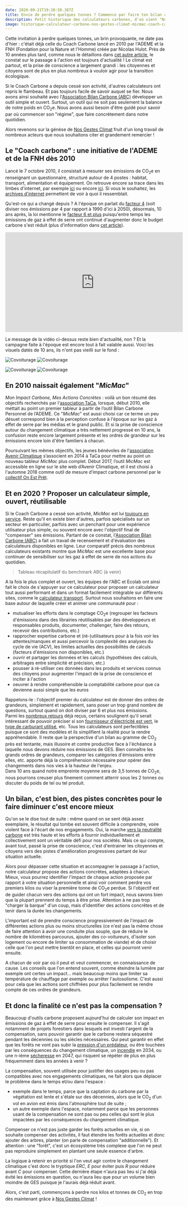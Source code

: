 ```yaml
---
date: 2020-09-21T19:20:50.387Z
title: Envie de perdre quelques tonnes ? Commence par faire ton bilan carbone !
description: Petit historique des calculateurs carbones, d'où vient "Nos Gestes Climat"
image: historique-calculateur-carbone-nos-gestes-climat-micmac-coach-carbone-1.jpg
---
```


Cette invitation à perdre quelques tonnes, un brin provoquante, ne date pas d'hier : c'était déjà celle du Coach Carbone lancé en 2010 par l'ADEME et la FNH (Fondation pour la Nature et l'Homme) créée par Nicolas Hulot.
Près de 10 années plus tard, comme nous le détaillons dans [cet autre article](/blog/budget-empreinte-carbone-c-est-quoi/), le constat sur le passage à l'action est toujours d'actualité ! Le climat est partout, et la prise de conscience a largement grandi : les citoyennes et citoyens sont de plus en plus nombreux à vouloir agir pour la transition écologique.

Si le Coach Carbone a depuis cessé son activité, d'autres calculateurs ont repris le flambeau. Et pas toujours facile de savoir auquel se fier. Nous avons ainsi souhaité avec l'[Association Bilan Carbone (ABC)](https://www.associationbilancarbone.fr/) développer un outil simple et ouvert. Surtout, un outil qui ne soit pas seulement la balance de notre poids en CO<sub>2</sub>e. Nous avons aussi besoin d'être guidé pour savoir par où commencer son "régime", que faire concrètement dans notre quotidien.

Alors revenons sur la génèse de [Nos Gestes Climat](https://ecolab.ademe.fr/impactcarbone) fruit d'un long travail de nombreux acteurs que nous souhaitons citer et grandement remercier !

## Le "Coach carbone" : une initiative de l'ADEME et de la FNH dès 2010

Lancé le 7 octobre 2010, il consistait à mesurer ses émissions de CO<sub>2</sub>e en renseignant un questionnaire, structuré autour de 4 postes : habitat, transport, alimentation et équipement. On retrouve encore sa trace dans les limbes d'internet, par exemple [ici](https://www.actu-environnement.com/ae/pdt/coach-carbone-fnh-empreinte-carbone-327.php4) ou encore [ici](https://www.lemonde.fr/planete/article/2010/10/07/suivez-le-coach-carbone_5977072_3244.html). Si vous le souhaitez, les [archives d'internet](https://web.archive.org/web/20100101000000*/http://coachcarbone.org) permettent de voir à quoi il ressemblait.

Qu'est-ce qui a changé depuis ? A l'époque on parlait du [facteur 4](http://www.cgedd.developpement-durable.gouv.fr/IMG/pdf/008378-01_rapport-final_cle0aca84.pdf) (soit diviser nos émissions par 4 par rapport à 1990 d'ici à 2050), désormais, 10 ans après, la loi mentionne le [facteur 6 et plus](https://www.ecologie.gouv.fr/sites/default/files/SNBC-2%20en%204%20pages_%20web.pdf) puisqu'entre temps les émissions de gaz à effet de serre ont continué d'augmenter donc le budget carbone s'est réduit (plus d'information dans [cet article](/blog/budget-empreinte-carbone-c-est-quoi/)).

<iframe width="560" height="315" src="https://www.youtube.com/embed/VX0-xwHzjx8" frameborder="0" allow="accelerometer; autoplay; clipboard-write; encrypted-media; gyroscope; picture-in-picture" allowfullscreen></iframe>

Le message de la vidéo ci-dessus reste bien d'actualité, non ? Et la campagne faite à l'époque est encore tout à fait valable aussi. Voici les visuels datés de 10 ans, ils n'ont pas vieilli sur le fond :

![Covoiturage](coachcarbone-1.jpg)
![Covoiturage](coachcarbone-2.jpg)

![Covoiturage](coachcarbone-3.jpg)
![Covoiturage](coachcarbone-4.jpg)

## En 2010 naissait également "_MicMac_"

_Mon Impact Carbone, Mes Actions Concrètes_ : voilà un bon résumé des objectifs recherchés par l'[association TaCa](https://www.taca.asso.fr/), lorsque, début 2010, elle mettait au point un premier tableur à partir de l’outil Bilan Carbone Personnel de l’ADEME. Ce "_MicMac_" est aussi choisi car ce terme un peu désuet correspond bien à la perception confuse à l'époque sur les gaz à effet de serre par les médias et le grand public. Et si la prise de conscience autour du changement climatique a très nettement progressé en 10 ans, la confusion reste encore largement présente et les ordres de grandeur sur les émissions encore loin d'être familiers à chacun.

Poursuivant les mêmes objectifs, les jeunes bénévoles de l'[association Avenir Climatique](http://avenirclimatique.org/) s’associent en 2014 à TaCa pour mettre au point un nouveau tableur _MicMac_ plus complet.
Début 2017, l’outil _MicMac_ est accessible en ligne sur le site web d’Avenir Climatique, et il est choisi à l'automne 2018 comme outil de mesure d’impact carbone personnel par le [collectif On Est Prêt](https://www.onestpret.com/).

## Et en 2020 ? Proposer un calculateur simple, ouvert, réutilisable

Si le Coach Carbone a cessé son activité, _MicMac_ est lui [toujours en service](https://avenirclimatique.org/micmac). Reste qu'il en existe bien d'autres, parfois spécialisés sur un secteur en particulier, parfois avec un penchant pour une expérience utilisateur plus simple, ou souvent encore avec l'objectif final de "compenser" ses émissions.
Partant de ce constat, l'[Association Bilan Carbone (ABC)](https://www.associationbilancarbone.fr/) a fait un travail de recensement et d'évaluation des calculateurs disponibles en ligne. Leur comparatif précis des nombreux calculateurs existants montre que _MicMac_ est une excellente base pour continuer de sensibiliser sur les gaz à effet de serre de nos actions du quotidien.

> Tableau récapitulatif du benchmark ABC (à venir)

A la fois le plus complet et ouvert, les équipes de l'ABC et Ecolab ont ainsi fait le choix de s'appuyer sur ce calculateur pour proposer un calculateur tout aussi performant et dans un format facilement intégrable sur différents sites, comme le [calculateur transport](https://ecolab.ademe.fr/transport).
Surtout nous souhaitons en faire une base autour de laquelle créer et animer une communauté pour :

- mutualiser les efforts dans le comptage CO<sub>2</sub>e (regrouper les facteurs d'émissions dans des librairies réutilisables par des développeurs et responsables produits, documenter, challenger, faire des retours, recevoir des contributions, etc.)
- rapprocher expertise carbone et (ré-)utilisateurs pour à la fois voir les attentes/manques et aussi percevoir la complexité des analyses du cycle de vie (ACV), les limites actuelles des possibilités de calculs (facteurs d'émissions non disponibles, etc.)
- ouvrir et partager les données et les calculs (hypothèses des calculs, arbitrages entre simplicité et précision, etc.)
- pousser à ré-utiliser ces données dans les produits et services connus des citoyens pour augmenter l'impact de la prise de conscience et inciter à l'action
- oeuvrer à rendre compréhensible la comptabilité carbone pour que ca devienne aussi simple que les euros

Rappelons-le : l'objectif premier du calculateur est de donner des ordres de grandeurs, simplement et rapidement, sans poser un trop grand nombre de questions, surtout quand on doit diviser par 6 et plus nos émissions.<br/>
Parmi les [nombreux retours](https://github.com/betagouv/ecolab-data/issues) déjà reçus, certains soulignent qu'il serait intéressant de pouvoir préciser si son [fournisseur d'électricité est vert](https://github.com/betagouv/ecolab-data/issues/4), le [type de carburant utilisé](https://github.com/betagouv/ecolab-data/issues/416), etc. Tous les calculateurs sont perfectibles puisque ce sont des modèles et ils simplifient la réalité pour la rendre appréhendable. Il reste que la perspective d'un bilan au gramme de CO<sub>2</sub> près est tentante, mais illusoire et contre productive face à l'échéance à laquelle nous devons réduire nos émissions de GES. Bien connaître les grands ordres de grandeurs, comparer les catégories d'émissions entre elles, etc. apporte déjà la compréhension nécessaire pour opérer des changements dans nos vies à la hauteur de l'enjeu.<br/>
Dans 10 ans quand notre empreinte moyenne sera de 3,5 tonnes de CO<sub>2</sub>e, nous pourrons creuser plus finement comment atterrir sous les 2 tonnes ou discuter du poids de tel ou tel produit.

## Un bilan, c'est bien, des pistes concrètes pour le faire diminuer c'est encore mieux

Qu'on se le dise tout de suite : même quand on se sent déjà assez exemplaire, le résultat qui tombe est souvent difficile à comprendre, voire violent face à l'écart de nos engagements. Oui, la marche [vers la neutralité carbone](/blog/budget-empreinte-carbone-c-est-quoi/) est très haute et les efforts à fournir individuellement et collectivement sont un véritable défi pour nos sociétés. Mais ce qui compte, avant tout, passé la prise de conscience, c'est d'entrainer les citoyennes et citoyens vers des pistes d'amélioration progressives partant de leur situation actuelle.

Alors pour dépasser cette situation et accompagner le passage à l'action, notre calculateur propose des actions concrètes, adaptées à chacun. Mieux, vous pourrez identifier l'impact de chaque action proposée par rapport à votre situation personnelle et ainsi voir comment perdre vos premiers kilos ou viser la première tonne de CO<sub>2</sub>e perdue.
Si l'objectif est de guider chacun vers des actions qui ont un fort impact, nous savons bien que la plupart prennent du temps à être prise. Attention à ne pas trop "charger la barque" d'un coup, mais d'identifier des actions concrêtes et de tenir dans la durée les changements.

L'important est de prendre conscience progressivement de l'impact de différentes actions plus ou moins structurelles (ce n'est pas la même chose de faire attention à avoir une conduite plus souple, que de réduire le nombre de kilomètres parcourus, ajouter des co-voitureurs, d'isoler son logement ou encore de limiter sa consommation de viande) et de choisir celle que l'on peut mettre bientôt en place, et celles qui pourront venir ensuite.

A chacun de voir par où il peut et veut commencer, en connaissance de cause. Les conseils que l'on entend souvent, comme éteindre la lumière par exemple ont certes un impact... mais beaucoup moins que limiter sa température de chauffage par exemple ou arrêter l'autosolisme. C'est aussi pour cela que les actions sont chiffrées pour plus facilement se rendre compte de ces ordres de grandeurs.

## Et donc la finalité ce n'est pas la compensation ?

Beaucoup d'outils carbone proposent aujourd'hui de calculer son impact en émissions de gaz à effet de serre pour ensuite le compenser. Il s'agit notamment de projets forestiers dans lesquels est investi l'argent de la compensation, sans pouvoir garantir que le carbone restera séquestré pendant les décennies ou les siècles nécessaires. Qui peut garantir en effet que les forêts ne vont pas subir la [pression d'un prédateur](https://www.onf.fr/+/2e0::epidemie-de-scolytes-les-forestiers-de-lonf-sur-le-front.html), ou être touchées par les conséquences du changement climatique, un [incendie](https://www.onf.fr/onf/+/7f8::feux-de-foret-2020-le-risque-setend-partout-en-france.html) en 2034, ou une n-ième [sécheresse](https://actu.fr/ile-de-france/pierrelaye_95488/val-d-oise-foret-de-pierrelaye-les-jeunes-arbres-plantes-en-2019-victimes-de-la-canicule_35831247.html) en 2047, qui risquent se répéter de plus en plus fréquemment dans les années à venir ?

La compensation, souvent utilisée pour justifier des usages peu ou pas compatibles avec nos engagements climatiques, ne fait alors que déplacer le problème dans le temps et/ou dans l'espace :

- exemple dans le temps, parce que la captation du carbone par la végétation est lente et s'étale sur des décennies, alors que le CO<sub>2</sub> d'un vol en avion est émis dans l'atmosphère tout de suite ;
- un autre exemple dans l'espace, notamment parce que les personnes usant de la compensation ne sont pas ou peu celles qui sont le plus impactées par les conséquences du changement climatique.

Compenser ce n'est pas juste garder les forêts actuelles en vie, si on souhaite compenser des activités, il faut étendre les forêts actuelles et donc ajouter des arbres, planter (on parle de compensation "additionnelle"). Et attention : une "forêt", c'est un écosystème très complexe que l'on ne peut pas reproduire simplement en plantant une seule essence d'arbre.

La logique à retenir en priorité si l'on veut agir contre le changement climatique c'est donc le tryptique _ERC_, _E_ pour éviter puis _R_ pour réduire avant _C_ pour compenser. Cette dernière étape n'aura pas lieu si j'ai déjà évité les émissions en question, ou n'aura lieu que pour un volume bien moindre de GES puisque je l'aurais déjà réduit avant.

Alors, c'est parti, commençons à perdre nos kilos et tonnes de CO<sub>2</sub> en trop dès maintenant grâce à [Nos Gestes Climat](/impactcarbone) !

